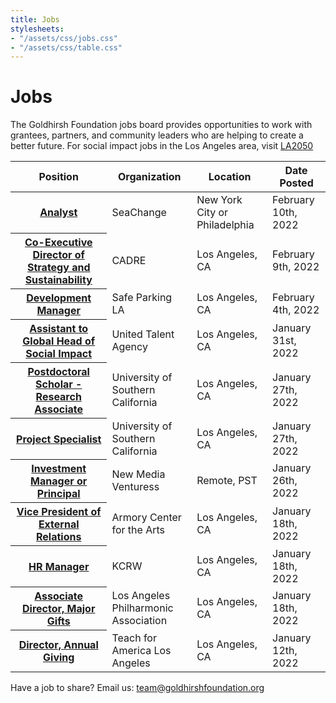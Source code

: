 ```yaml
---
title: Jobs
stylesheets:
- "/assets/css/jobs.css"
- "/assets/css/table.css"
---
```


Jobs
===========

The Goldhirsh Foundation jobs board provides opportunities to work with grantees, partners, and community leaders who are helping to create a better future.
For social impact jobs in the Los Angeles area, visit [LA2050](www.la2050.com/Jobs)

<table>
<thead>
<tr>
  <th scope="col">Position</th>
  <th scope="col">Organization</th>
  <th scope="col">Location</th>
  <th scope="col">Date Posted</th>
<tr>
<thead>
<tbody>
  
 <tr>
  <th scope="row"><a href="https://seachangecap.org/careers/">Analyst</a></th>
  <td>SeaChange</td>
  <td>New York City or Philadelphia</td>
  <td>February 10th, 2022</td>
</tr>  
  
 <tr>
  <th scope="row"><a href="https://cadrela.bamboohr.com/jobs/view.php?id=212">Co-Executive Director of Strategy and Sustainability</a></th>
  <td>CADRE</td>
  <td>Los Angeles, CA</td>
  <td>February 9th, 2022</td>
</tr>    
  
 <tr>
  <th scope="row"><a href="https://la2050.org/jobs/3912">Development Manager</a></th>
  <td>Safe Parking LA</td>
  <td>Los Angeles, CA</td>
  <td>February 4th, 2022</td>
</tr>   
  
 <tr>
  <th scope="row"><a href="https://www.linkedin.com/jobs/view/2900035455/">Assistant to Global Head of Social Impact</a></th>
  <td>United Talent Agency</td>
  <td>Los Angeles, CA</td>
  <td>January 31st, 2022</td>
</tr>  
  
<tr>
  <th scope="row"><a href="https://usccareers.usc.edu/job/los-angeles/postdoctoral-scholar-research-associate/1209/21288140320">Postdoctoral Scholar - Research Associate</a></th>
  <td>University of Southern California</td>
  <td>Los Angeles, CA</td>
  <td>January 27th, 2022</td>
</tr>   
 
<tr>
  <th scope="row"><a href="https://usc.wd5.myworkdayjobs.com/en-US/ExternalUSCCareers/job/Los-Angeles-CA---University-Park-Campus/Project-Specialist_REQ20109644">Project Specialist</a></th>
  <td>University of Southern California</td>
  <td>Los Angeles, CA</td>
  <td>January 27th, 2022</td>
</tr>  
  
<tr>
  <th scope="row"><a href="https://newmediaventures.org/tools_for_change/details/2022-investment-team">Investment Manager or Principal</a></th>
  <td>New Media Venturess</td>
  <td>Remote, PST</td>
  <td>January 26th, 2022</td>
</tr>
  
  <tr>
  <th scope="row"><a href="https://www.armoryarts.org/about-us/employment/">Vice President of External Relations</a></th>
  <td>Armory Center for the Arts</td>
  <td>Los Angeles, CA</td>
  <td>January 18th, 2022</td>
</tr>  
  
<tr>
  <th scope="row"><a href="https://jobs.jobvite.com/careers/kcrw/job/omXYhfwi?__jvst=job%20board&__jvsd=LA2050">HR Manager</a></th>
  <td>KCRW</td>
  <td>Los Angeles, CA</td>
  <td>January 18th, 2022</td>
</tr>
  
<tr>
  <th scope="row"><a href="https://pub.lucidpress.com/morrisberger_2176/#rg7Xaw~v1x7e">Associate Director, Major Gifts</a></th>
  <td>Los Angeles Philharmonic Association</td>
  <td>Los Angeles, CA</td>
  <td>January 18th, 2022</td>
</tr>  
    
<tr>
  <th scope="row"><a href="https://teachforamerica.wd1.myworkdayjobs.com/en-US/TFA_Careers/job/CA---Los-Angeles/Director--Annual-Giving_REQ-202110-1184-1">Director, Annual Giving</a></th>
  <td>Teach for America Los Angeles</td>
  <td>Los Angeles, CA</td>
  <td>January 12th, 2022</td>
</tr>     
      


</tbody>
<table>

 
  

 





Have a job to share? Email us: <a href="mailto:team@goldhirshfoundation.org">team@goldhirshfoundation.org</a>


